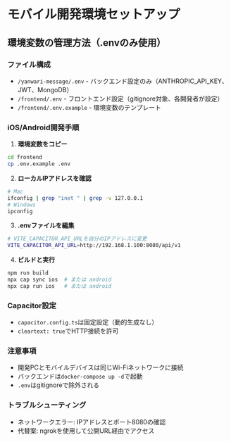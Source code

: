 # モバイル開発環境セットアップ

## 環境変数の管理方法（.envのみ使用）

### ファイル構成
- `/yanwari-message/.env` - バックエンド設定のみ（ANTHROPIC_API_KEY、JWT、MongoDB）
- `/frontend/.env` - フロントエンド設定（gitignore対象、各開発者が設定）
- `/frontend/.env.example` - 環境変数のテンプレート

### iOS/Android開発手順

1. **環境変数をコピー**
```bash
cd frontend
cp .env.example .env
```

2. **ローカルIPアドレスを確認**
```bash
# Mac
ifconfig | grep "inet " | grep -v 127.0.0.1
# Windows
ipconfig
```

3. **.envファイルを編集**
```bash
# VITE_CAPACITOR_API_URLを自分のIPアドレスに変更
VITE_CAPACITOR_API_URL=http://192.168.1.100:8080/api/v1
```

4. **ビルドと実行**
```bash
npm run build
npx cap sync ios  # または android
npx cap run ios   # または android
```

### Capacitor設定
- `capacitor.config.ts`は固定設定（動的生成なし）
- `cleartext: true`でHTTP接続を許可

### 注意事項
- 開発PCとモバイルデバイスは同じWi-Fiネットワークに接続
- バックエンドは`docker-compose up -d`で起動
- `.env`はgitignoreで除外される

### トラブルシューティング
- ネットワークエラー: IPアドレスとポート8080の確認
- 代替案: ngrokを使用して公開URL経由でアクセス